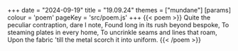 +++
date = "2024-09-19"
title = "19.09.24"
themes = ["mundane"]
[params]
  colour = 'poem'
  pageKey = 'src/poem.js'
+++
{{< poem >}}
Quite the peculiar contraption, dare I note,
Found long in its rush beyond bespoke,
To steaming plates in every home,
To uncrinkle seams and lines that roam,
Upon the fabric 'till the metal scorch it into uniform.
{{< /poem >}}